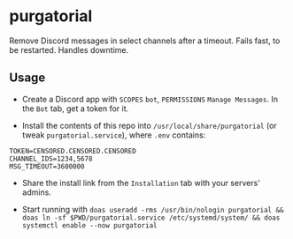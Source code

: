 # purgatorial

Remove Discord messages in select channels after a timeout. Fails fast, to be restarted. Handles downtime.

## Usage

- Create a Discord app with `SCOPES` `bot`, `PERMISSIONS` `Manage Messages`. In the `Bot` tab, get a token for it.

- Install the contents of this repo into `/usr/local/share/purgatorial` (or tweak `purgatorial.service`), where `.env` contains:

```
TOKEN=CENSORED.CENSORED.CENSORED
CHANNEL_IDS=1234,5678
MSG_TIMEOUT=3600000
```

- Share the install link from the `Installation` tab with your servers' admins.

- Start running with `doas useradd -rms /usr/bin/nologin purgatorial && doas ln -sf $PWD/purgatorial.service /etc/systemd/system/ && doas systemctl enable --now purgatorial`
